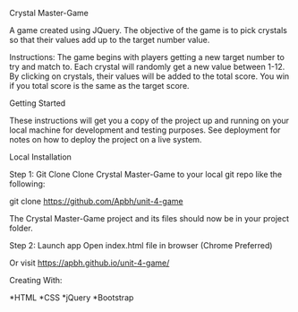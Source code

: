 Crystal Master-Game


A game created using JQuery. The objective of the game is to pick crystals so that their values add up to the target number value.

Instructions: The game begins with players getting a new target number to try and match to. Each crystal will randomly get a new value between 1-12. By clicking on crystals, their values will be added to the total score. You win if you total score is the same as the target score.

Getting Started

These instructions will get you a copy of the project up and running on your local machine for development and testing purposes. See deployment for notes on how to deploy the project on a live system.

Local Installation

Step 1: Git Clone
Clone Crystal Master-Game to your local git repo like the following:

git clone https://github.com/Apbh/unit-4-game

The Crystal Master-Game project and its files should now be in your project folder.

Step 2: Launch app
Open index.html file in browser (Chrome Preferred)

Or visit https://apbh.github.io/unit-4-game/

Creating With:

*HTML
*CSS
*jQuery
*Bootstrap
